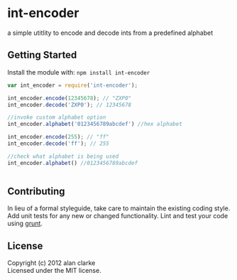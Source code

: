 # int-encoder

a simple utitlity to encode and decode ints from a predefined alphabet

## Getting Started
Install the module with: `npm install int-encoder`

```javascript
var int_encoder = require('int-encoder');

int_encoder.encode(12345678); // "ZXP0"
int_encoder.decode('ZXP0'); // 12345678

//invoke custom alphabet option
int_encoder.alphabet('0123456789abcdef') //hex alphabet

int_encoder.encode(255); // "ff"
int_encoder.decode('ff'); // 255

//check what alphabet is being used
int_encoder.alphabet() //0123456789abcdef



```

## Contributing
In lieu of a formal styleguide, take care to maintain the existing coding style. Add unit tests for any new or changed functionality. Lint and test your code using [grunt](https://github.com/cowboy/grunt).

## License
Copyright (c) 2012 alan clarke  
Licensed under the MIT license.
